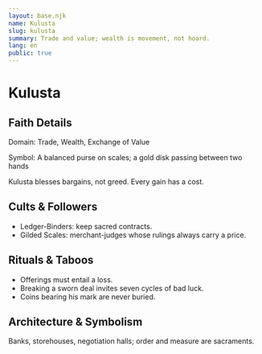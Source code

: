 ```yaml
---
layout: base.njk
name: Kulusta
slug: kulusta
summary: Trade and value; wealth is movement, not hoard.
lang: en
public: true
---
```


# Kulusta

## Faith Details
Domain: Trade, Wealth, Exchange of Value

Symbol: A balanced purse on scales; a gold disk passing between two hands

Kulusta blesses bargains, not greed. Every gain has a cost.

## Cults & Followers

- Ledger-Binders: keep sacred contracts.
- Gilded Scales: merchant-judges whose rulings always carry a price.

## Rituals & Taboos

- Offerings must entail a loss.
- Breaking a sworn deal invites seven cycles of bad luck.
- Coins bearing his mark are never buried.

## Architecture & Symbolism

Banks, storehouses, negotiation halls; order and measure are sacraments.
